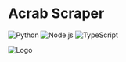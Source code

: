 # Acrab Scraper

<!-- infos to portfolio
<inconfy>vscode-icons:file-type-python<inconfy>
<inconfy>vscode-icons:file-type-node<inconfy>
<inconfy>vscode-icons:file-type-typescript-official<inconfy>
<logo-url>https://i.imgur.com/3V7b9Ie.png<logo-url>
-->


![Python](https://img.shields.io/badge/python-3670A0?logo=python&logoColor=ffdd54) ![Node.js](https://img.shields.io/badge/node.js-6DA55F?logo=node.js&logoColor=white) ![TypeScript](https://img.shields.io/badge/typescript-%23007ACC.svg?logo=typescript&logoColor=white)


![Logo](https://i.imgur.com/3V7b9Ie.png)


